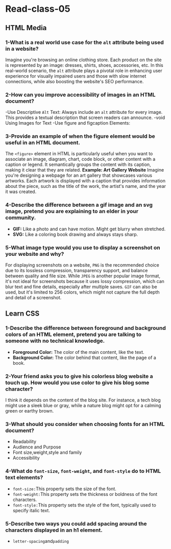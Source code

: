 # Read-class-05
## HTML Media
### 1-What is a real world use case for the `alt` attribute being used in a website?
Imagine you're browsing an online clothing store. Each product on the site is represented by an image: dresses, shirts, shoes, accessories, etc.
In this real-world scenario, the `alt` attribute plays a pivotal role in enhancing user experience for visually impaired users and those with slow internet connections, while also boosting the website's SEO performance.
### 2-How can you improve accessibility of images in an HTML document?
-Use Descriptive `Alt` Text:
Always include an `alt` attribute for every image. This provides a textual description that screen readers can announce.
-void Using Images for Text
-Use figure and figcaption Elements:
### 3-Provide an example of when the figure element would be useful in an HTML document.
The `<figure>` element in HTML is particularly useful when you want to associate an image, diagram, chart, code block, or other content with a caption or legend. It semantically groups the content with its caption, making it clear that they are related.
**Example: Art Gallery Website**
Imagine you're designing a webpage for an art gallery that showcases various artworks. Each artwork is displayed with a caption that provides information about the piece, such as the title of the work, the artist's name, and the year it was created.
### 4-Describe the difference between a gif image and an svg image, pretend you are explaining to an elder in your community.
- **GIF:** Like a photo and can have motion. Might get blurry when stretched.
- **SVG:** Like a coloring book drawing and always stays sharp.
### 5-What image type would you use to display a screenshot on your website and why?
For displaying screenshots on a website, `PNG` is the recommended choice due to its lossless compression, transparency support, and balance between quality and file size.
While `JPEG` is another popular image format, it's not ideal for screenshots because it uses lossy compression, which can blur text and fine details, especially after multiple saves. `GIF` can also be used, but it's limited to 256 colors, which might not capture the full depth and detail of a screenshot.

## Learn CSS
### 1-Describe the difference between foreground and background colors of an HTML element, pretend you are talking to someone with no technical knowledge.
- **Foreground Color:** The color of the main content, like the text.
- **Background Color:** The color behind that content, like the page of a book.
### 2-Your friend asks you to give his colorless blog website a touch up. How would you use color to give his blog some character?
I think it depends on the content of the blog site.
For instance, a tech blog might use a sleek blue or gray, while a nature blog might opt for a calming green or earthy brown.
### 3-What should you consider when choosing fonts for an HTML document?
- Readability
- Audience and Purpose
- Font size,weight,style and family
- Accessibility
### 4-What do `font-size`, `font-weight`, and `font-style` do to HTML text elements?
- `font-size:`This property sets the size of the font.
- `font-weight:`This property sets the thickness or boldness of the font characters.
- `font-style:`This property sets the style of the font, typically used to specify italic text.
### 5-Describe two ways you could add spacing around the characters displayed in an h1 element.
- `letter-spacing`and`padding`
